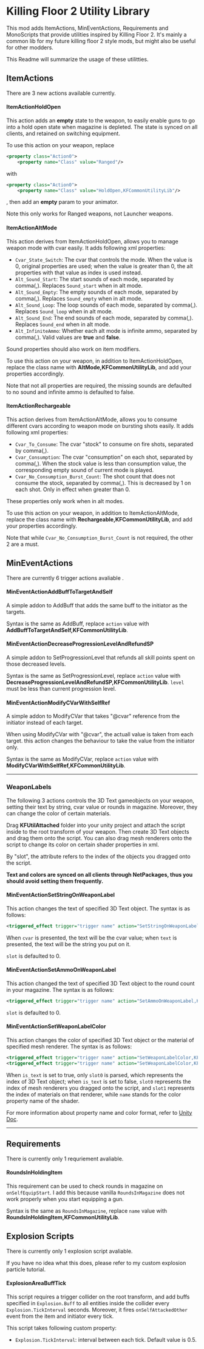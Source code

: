 # Killing Floor 2 Utility Library
This mod adds ItemActions, MinEventActions, Requirements and MonoScripts that provide utilities inspired by Killing Floor 2. It's mainly a common lib for my future killing floor 2 style mods, but might also be useful for other modders.

This Readme will summarize the usage of these utilitties.

## ItemActions
There are 3 new actions available currently.
#### ItemActionHoldOpen
This action adds an **empty** state to the weapon, to easily enable guns to go into a hold open state when magazine is depleted. The state is synced on all clients, and retained on switching equipment.

To use this action on your weapon, replace
```xml
<property class="Action0">
	<property name="Class" value="Ranged"/>
```
with
```xml
<property class="Action0">
	<property name="Class" value="HoldOpen,KFCommonUtilityLib"/>
```
, then add an **empty** param to your animator.

Note this only works for Ranged weapons, not Launcher weapons.

#### ItemActionAltMode
This action derives from ItemActionHoldOpen, allows you to manage weapon mode with cvar easily. It adds following xml properties:

- `Cvar_State_Switch`: The cvar that controls the mode. When the value is 0, original properties are used; when the value is greater than 0, the alt properties with that value as index is used instead.
- `Alt_Sound_Start`: The start sounds of each mode, separated by comma(,). Replaces `Sound_start` when in alt mode.
- `Alt_Sound_Empty`: The empty sounds of each mode, separated by comma(,). Replaces `Sound_empty` when in alt mode.
- `Alt_Sound_Loop`: The loop sounds of each mode, separated by comma(,). Replaces `Sound_loop` when in alt mode.
- `Alt_Sound_End`: The end sounds of each mode, separated by comma(,). Replaces `Sound_end` when in alt mode.
- `Alt_InfiniteAmmo`: Whether each alt mode is infinite ammo, separated by comma(,). Valid values are **true** and **false**.

Sound properties should also work on item modifiers.

To use this action on your weapon, in addition to ItemActionHoldOpen, replace the class name with **AltMode,KFCommonUtilityLib**, and add your properties accordingly. 

Note that not all properties are required, the missing sounds are defaulted to no sound and infinite ammo is defaulted to false.

#### ItemActionRechargeable
This action derives from ItemActionAltMode, allows you to consume different cvars according to weapon mode on bursting shots easily. It adds following xml properties:

- `Cvar_To_Consume`: The cvar "stock" to consume on fire shots, separated by comma(,).
- `Cvar_Consumption`: The cvar "consumption" on each shot, separated by comma(,). When the stock value is less than consumption value, the corresponding empty sound of current mode is played.
- `Cvar_No_Consumption_Burst_Count`: The shot count that does not consume the stock, separated by comma(,). This is decreased by 1 on each shot. Only in effect when greater than 0.

These properties only work when in alt modes.

To use this action on your weapon, in addition to ItemActionAltMode, replace the class name with **Rechargeable,KFCommonUtilityLib**, and add your properties accordingly.

Note that while `Cvar_No_Consumption_Burst_Count` is not required, the other 2 are a must.

## MinEventActions
There are currently 6 trigger actions avaliable .

#### MinEventActionAddBuffToTargetAndSelf
A simple addon to AddBuff that adds the same buff to the initiator as the targets.

Syntax is the same as AddBuff, replace `action` value with **AddBuffToTargetAndSelf,KFCommonUtilityLib**.

#### MinEventActionDecreaseProgressionLevelAndRefundSP
A simple addon to SetProgressionLevel that refunds all skill points spent on those decreased levels.

Syntax is the same as SetProgressionLevel, replace `action` value with **DecreaseProgressionLevelAndRefundSP,KFCommonUtilityLib**. `level` must be less than current progression level.

#### MinEventActionModifyCVarWithSelfRef
A simple addon to ModifyCVar that takes "@cvar" reference from the initiator instead of each target.

When using ModifyCVar with "@cvar", the actuall value is taken from each target. this action changes the behaviour to take the value from the initiator only.

Syntax is the same as ModifyCVar, replace `action` value with **ModifyCVarWithSelfRef,KFCommonUtilityLib**.

------------


### WeaponLabels
The following 3 actions controls the 3D Text gameobjects on your weapon, setting their text by string, cvar value or rounds in magazine. Moreover, they can change the color of certain materials.

Drag **KFUtilAttached** folder into your unity project and attach the script inside to the root transform of your weapon. Then create 3D Text objects and drag them onto the script. You can also drag mesh renderers onto the script to change its color on certain shader properties in xml.

By "slot", the attribute refers to the index of the objects you dragged onto the script.

**Text and colors are synced on all clients through NetPackages, thus you should avoid setting them frequently.**
#### MinEventActionSetStringOnWeaponLabel
This action changes the text of specified 3D Text object. The syntax is as follows:

```xml
<triggered_effect trigger="trigger name" action="SetStringOnWeaponLabel,KFCommonUtilityLib" cvar/text="text or cvar name" slot="index"/>
```

When `cvar` is presented, the text will be the cvar value; when `text` is presented, the text will be the string you put on it.

`slot` is defaulted to 0.

#### MinEventActionSetAmmoOnWeaponLabel
This action changed the text of specified 3D Text object to the round count in your magazine. The syntax is as follows:

```xml
<triggered_effect trigger="trigger name" action="SetAmmoOnWeaponLabel,KFCommonUtilityLib" slot="index"/>
```
`slot` is defaulted to 0.

#### MinEventActionSetWeaponLabelColor
This action changes the color of specified 3D Text object or the material of specified mesh renderer. The syntax is as follows:

```xml
<triggered_effect trigger="trigger name" action="SetWeaponLabelColor,KFCommonUtilityLib" color="color" is_text="true" slot0="index of 3D Text"/>
<triggered_effect trigger="trigger name" action="SetWeaponLabelColor,KFCommonUtilityLib" color="color" is_text="false" name="_EmissionColor" slot0="index of mesh renderer" slot1="index of material"/>
```

When `is_text` is set to true, only `slot0` is parsed, which represents the index of 3D Text object; when `is_text` is set to false, `slot0` represents the index of mesh renderers you dragged onto the script, and `slot1` represents the index of materials on that renderer, while `name` stands for the color property name of the shader.

For more information about property name and color format, refer to [Unity Doc](https://docs.unity3d.com/ScriptReference/Material.SetColor.html).

------------

## Requirements
There is currently only 1 requriement avaliable.
#### RoundsInHoldingItem
This requirement can be used to check rounds in magazine on `onSelfEquipStart`. I add this because vanilla `RoundsInMagazine` does not work properly when you start equipping a gun.

Syntax is the same as `RoundsInMagazine`, replace `name` value with **RoundsInHoldingItem,KFCommonUtilityLib**.

## Explosion Scripts
There is currently only 1 explosion script avaliable.

If you have no idea what this does, please refer to my custom explosion particle tutorial.
#### ExplosionAreaBuffTick
This script requires a trigger collider on the root transform, and add buffs specified in `Explosion.Buff` to all entities inside the collider every `Explosion.TickInterval` seconds. Moreover, it fires `onSelfAttackedOther` event from the item and initiator every tick.

This script takes following custom property:
- `Explosion.TickInterval`: interval between each tick. Default value is 0.5.
